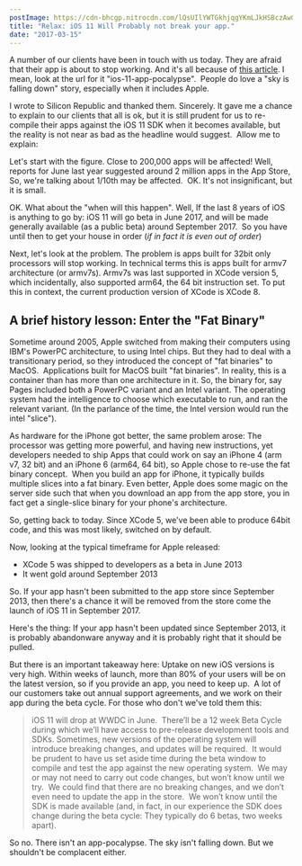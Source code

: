 ```yaml
---
postImage: https://cdn-bhcgp.nitrocdn.com/lQsUIlYWTGkhjqgYKmLJkHSBczAwGDPM/assets/static/optimized/rev-f8d7f54/wp-content/uploads/2019/02/apple-device-applications-apps-694424.jpg.webp
title: "Relax: iOS 11 Will Probably not break your app."
date: "2017-03-15"
---
```


A number of our clients have been in touch with us today. They are afraid that their app is about to stop working. And it's all because of [this article](https://www.siliconrepublic.com/gear/ios-11-app-pocalypse). I mean, look at the url for it "ios-11-app-pocalypse".  People do love a "sky is falling down" story, especially when it includes Apple.

I wrote to Silicon Republic and thanked them. Sincerely. It gave me a chance to explain to our clients that all is ok, but it is still prudent for us to re-compile their apps against the iOS 11 SDK when it becomes available, but the reality is not near as bad as the headline would suggest.  Allow me to explain:

Let's start with the figure. Close to 200,000 apps will be affected! Well, reports for June last year suggested around 2 million apps in the App Store, So, we're talking about 1/10th may be affected.  OK. It's not insignificant, but it is small.

OK. What about the "when will this happen". Well, If the last 8 years of iOS is anything to go by: iOS 11 will go beta in June 2017, and will be made generally available (as a public beta) around September 2017.  So you have until then to get your house in order (_if in fact it is even out of order_)

Next, let's look at the problem. The problem is apps built for 32bit only processors will stop working. In technical terms this is apps built for armv7 architecture (or armv7s). Armv7s was last supported in XCode version 5, which incidentally, also supported arm64, the 64 bit instruction set. To put this in context, the current production version of XCode is XCode 8.

## A brief history lesson: Enter the "Fat Binary"

Sometime around 2005, Apple switched from making their computers using IBM's PowerPC architecture, to using Intel chips. But they had to deal with a transitionary period, so they introduced the concept of "fat binaries" to MacOS.  Applications built for MacOS built "fat binaries". In reality, this is a container than has more than one architecture in it. So, the binary for, say Pages included both a PowerPC variant and an Intel variant. The operating system had the intelligence to choose which executable to run, and ran the relevant variant. (In the parlance of the time, the Intel version would run the intel "slice").

As hardware for the iPhone got better, the same problem arose: The processor was getting more powerful, and having new instructions, yet developers needed to ship Apps that could work on say an iPhone 4 (arm v7, 32 bit) and an iPhone 6 (arm64, 64 bit), so Apple chose to re-use the fat binary concept.  When you build an app for iPhone, it typically builds multiple slices into a fat binary. Even better, Apple does some magic on the server side such that when you download an app from the app store, you in fact get a single-slice binary for your phone's architecture.

So, getting back to today. Since XCode 5, we've been able to produce 64bit code, and this was most likely, switched on by default.

Now, looking at the typical timeframe for Apple released:

- XCode 5 was shipped to developers as a beta in June 2013
- It went gold around September 2013

So. If your app hasn't been submitted to the app store since September 2013, then there's a chance it will be removed from the store come the launch of iOS 11 in September 2017.

Here's the thing: If your app hasn't been updated since September 2013, it is probably abandonware anyway and it is probably right that it should be pulled.

But there is an important takeaway here: Uptake on new iOS versions is very high. Within weeks of launch, more than 80% of your users will be on the latest version, so if you provide an app, you need to keep up.  A lot of our customers take out annual support agreements, and we work on their app during the beta cycle. For those who don't we've told them this:

> iOS 11 will drop at WWDC in June.  There’ll be a 12 week Beta Cycle during which we’ll have access to pre-release development tools and SDKs. Sometimes, new versions of the operating system will introduce breaking changes, and updates will be required.  It would be prudent to have us set aside time during the beta window to compile and test the app against the new operating system.  We may or may not need to carry out code changes, but won’t know until we try.  We could find that there are no breaking changes, and we don’t even need to update the app in the store.  We won’t know until the SDK is made available (and, in fact, in our experience the SDK does change during the beta cycle: They typically do 6 betas, two weeks apart).

So no. There isn't an app-pocalypse. The sky isn't falling down. But we shouldn't be complacent either.

